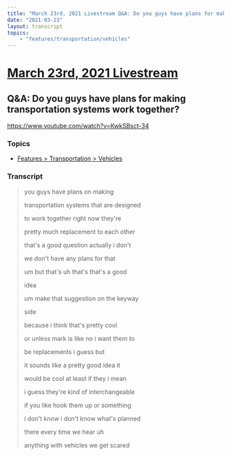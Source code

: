 ```yaml
---
title: "March 23rd, 2021 Livestream Q&A: Do you guys have plans for making transportation systems work together?"
date: "2021-03-23"
layout: transcript
topics:
    - "features/transportation/vehicles"
---
```

# [March 23rd, 2021 Livestream](../2021-03-23.md)
## Q&A: Do you guys have plans for making transportation systems work together?
https://www.youtube.com/watch?v=KwkSBsct-34

### Topics
* [Features > Transportation > Vehicles](../topics/features/transportation/vehicles.md)

### Transcript

> you guys have plans on making
>
> transportation systems that are designed
>
> to work together right now they're
>
> pretty much replacement to each other
>
> that's a good question actually i don't
>
> we don't have any plans for that
>
> um but that's uh that's that's a good
>
> idea
>
> um make that suggestion on the keyway
>
> side
>
> because i think that's pretty cool
>
> or unless mark is like no i want them to
>
> be replacements i guess but
>
> it sounds like a pretty good idea it
>
> would be cool at least if they i mean
>
> i guess they're kind of interchangeable
>
> if you like hook them up or something
>
> i don't know i don't know what's planned
>
> there every time we hear uh
>
> anything with vehicles we get scared
